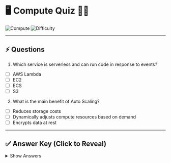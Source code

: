 # 🖥️ Compute Quiz 🧠💡

![Compute](https://img.shields.io/badge/Topic-Compute-blue)
![Difficulty](https://img.shields.io/badge/Difficulty-Beginner-yellow)

---

## ⚡ Questions

1. Which service is serverless and can run code in response to events?
- [ ] AWS Lambda
- [ ] EC2
- [ ] ECS
- [ ] S3

2. What is the main benefit of Auto Scaling?
- [ ] Reduces storage costs
- [ ] Dynamically adjusts compute resources based on demand
- [ ] Encrypts data at rest

---

## ✅ Answer Key (Click to Reveal)

<details>
<summary>Show Answers</summary>

1. AWS Lambda  
2. Dynamically adjusts compute resources based on demand  

</details>
